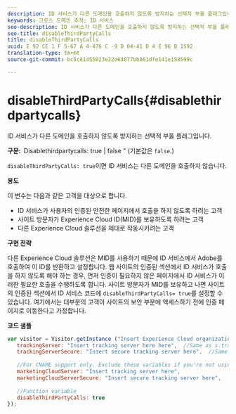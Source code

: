 ```yaml
---
description: ID 서비스가 다른 도메인을 호출하지 않도록 방지하는 선택적 부울 플래그입니다.
keywords: 크로스 도메인 추적; ID 서비스
seo-description: ID 서비스가 다른 도메인을 호출하지 않도록 방지하는 선택적 부울 플래그입니다.
seo-title: disableThirdPartyCalls
title: disableThirdPartyCalls
uuid: E 92 CE 1 F 5-67 A 4-476 C -9 D 04-41 D 4 E 96 B 1592
translation-type: tm+mt
source-git-commit: bc5c81455023e22e64877bb861dfe141e158599c

---
```



# disableThirdPartyCalls{#disablethirdpartycalls}

ID 서비스가 다른 도메인을 호출하지 않도록 방지하는 선택적 부울 플래그입니다.

**구문:**` `Disablethirdpartycalls: true | false &quot; (기본값은 `false`.)

`disableThirdPartyCalls: true`이면 ID 서비스는 다른 도메인을 호출하지 않습니다.

**용도**

이 변수는 다음과 같은 고객을 대상으로 합니다.

* ID 서비스가 사용자의 인증된 안전한 페이지에서 호출을 하지 않도록 하려는 고객
* 사이트 방문자가 Experience Cloud ID(MID)를 보유하도록 하려는 고객
* 다른 Experience Cloud 솔루션을 제대로 작동시키려는 고객

**구현 전략**

다른 Experience Cloud 솔루션은 MID를 사용하기 때문에 ID 서비스에서 Adobe를 호출하여 이 ID를 반환하고 설정합니다. 웹 사이트의 인증된 섹션에서 ID 서비스가 호출을 하지 않도록 해야 하는 경우, 먼저 인증이 필요하지 않은 페이지에서 ID 서비스가 이러한 필요한 호출을 수행하도록 합니다. 사이트 방문자가 MID를 보유하고 나면 사이트의 인증된 섹션에서 ID 서비스 코드에 `disableThirdPartyCalls= true`를 설정할 수 있습니다. 여기에서는 대부분의 고객이 사이트의 보안 부분에 액세스하기 전에 인증 페이지로 이동한다고 가정합니다.

**코드 샘플**

```js
var visitor = Visitor.getInstance ("Insert Experience Cloud organization ID here",{ 
   trackingServer: "Insert tracking server here here",  //Same as s.trackingServer 
   trackingServerSecure: "Insert secure tracking server here",  //Same as s.trackingServerSecure 
 
   //For CNAME support only. Exclude these variables if you're not using CNAME 
   marketingCloudServer: "Insert tracking server here", 
   marketingCloudServerSecure: "Insert secure tracking server here", 
 
   //Function variable 
   disableThirdPartyCalls: true 
}); 
```

